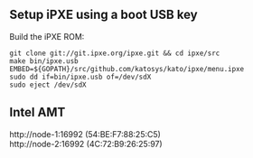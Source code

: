 ## Setup iPXE using a boot USB key

Build the iPXE ROM:
```
git clone git://git.ipxe.org/ipxe.git && cd ipxe/src
make bin/ipxe.usb EMBED=${GOPATH}/src/github.com/katosys/kato/ipxe/menu.ipxe
sudo dd if=bin/ipxe.usb of=/dev/sdX
sudo eject /dev/sdX
```

## Intel AMT

http://node-1:16992 (54:BE:F7:88:25:C5)  
http://node-2:16992 (4C:72:B9:26:25:97)
